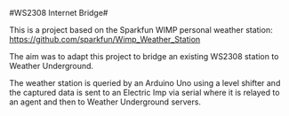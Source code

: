 #WS2308 Internet Bridge#

This is a project based on the Sparkfun WIMP personal weather station:
https://github.com/sparkfun/Wimp_Weather_Station

The aim was to adapt this project to bridge an existing WS2308 station to Weather Underground.

The weather station is queried by an Arduino Uno using a level shifter and the captured data is sent to an Electric Imp via serial where it is relayed to an agent and then to Weather Underground servers.
